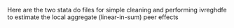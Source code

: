 Here are the two stata do files for simple cleaning and performing ivreghdfe to estimate the local aggregate (linear-in-sum) peer effects
